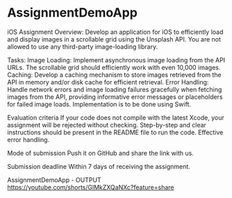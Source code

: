 # AssignmentDemoApp
iOS Assignment
Overview:
Develop an application for iOS to efficiently load and display images in a scrollable grid using the Unsplash API. You are not allowed to use any third-party image-loading library.

Tasks:
  Image Loading: Implement asynchronous image loading from the API URLs.  The scrollable grid should efficiently work with even 10,000 images.
 Caching: Develop a caching mechanism to store images retrieved from the API in memory and/or disk cache for efficient retrieval.
  Error Handling: Handle network errors and image loading failures gracefully when fetching images from the API, providing informative error messages or placeholders for failed image loads.
  Implementation is to be done using Swift.

Evaluation criteria
  If your code does not compile with the latest Xcode, your assignment will be rejected without checking.
 Step-by-step and clear instructions should be present in the README file to run the code.
  Effective error handling.

Mode of submission
Push it on GitHub and share the link with us.

Submission deadline
Within 7 days of receiving the assignment.


AssignmentDemoApp - OUTPUT
https://youtube.com/shorts/GlMkZXQaNXc?feature=share
